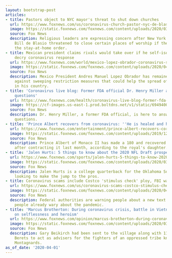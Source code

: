 ```yaml
---
layout: bootstrap-post
articles:
- title: Pastors object to NYC mayor's threat to shut down churches
  url: https://www.foxnews.com/us/coronavirus-church-pastor-nyc-de-blasio-mayor-threat
  image: https://static.foxnews.com/foxnews.com/content/uploads/2020/03/Bill-de-Blasio-1.jpg
  source: Fox News
  description: Religious leaders are expressing concern after New York City Mayor
    Bill de Blasio threatened to close certain places of worship if they violated
    the stay-at-home order.
- title: Mexican president claims rivals would take over if he self-isolated, as experts
    decry coronavirus response
  url: https://www.foxnews.com/world/mexico-lopez-obrador-coronavirus-self-isolation-politics
  image: https://static.foxnews.com/foxnews.com/content/uploads/2020/04/AP20084523691377.jpg
  source: Fox News
  description: Mexico President Andres Manuel Lopez Obrador has remained steadfast
    against sweeping restriction measures that could help the spread of the coronavirus
    in his country.
- title: 'Coronavirus live blog: Former FDA official Dr. Henry Miller answers your
    questions'
  url: https://www.foxnews.com/health/coronavirus-live-blog-former-fda-official-dr-henry-miller
  image: https://cf-images.us-east-1.prod.boltdns.net/v1/static/694940094001/71326504-2290-4439-9fbd-ef6f64073933/5e48d8e8-ae83-4c61-97a5-5270bf5f1825/1280x720/match/image.jpg
  source: Fox News
  description: Dr. Henry Miller, a former FDA official, is here to answer your coronavirus
    questions.
- title: 'Prince Albert recovers from coronavirus: ''He is healed and healthy'''
  url: https://www.foxnews.com/entertainment/prince-albert-recovers-coronavirus
  image: https://static.foxnews.com/foxnews.com/content/uploads/2019/12/AP_1.jpg
  source: Fox News
  description: Prince Albert of Monaco II has made a 180 and recovered from the coronavirus
    after contracting it last month, according to the royal's daughter.
- title: 'Jalen Hurts: 5 things to know about the 2020 NFL Draft prospect'
  url: https://www.foxnews.com/sports/jalen-hurts-5-things-to-know-2020-nfl-draft-prospect
  image: https://static.foxnews.com/foxnews.com/content/uploads/2020/03/Jalen-Hurts.jpg
  source: Fox News
  description: Jalen Hurts is a college quarterback for the Oklahoma Sooners who is
    looking to make the jump to the pros.
- title: Coronavirus scams include Costco 'stimulus check' ploy, FBI warns
  url: https://www.foxnews.com/us/coronavirus-scams-costco-stimulus-check-fbi-warning
  image: https://static.foxnews.com/foxnews.com/content/uploads/2020/04/costco-scam-FBI-San-Diego.jpg
  source: Fox News
  description: Federal authorities are warning people about a new text scam targeting
    people already wary about the pandemic.
- title: 'Marcus Brotherton: During coronavirus crisis, battle in Vietnam offers lessons
    on selflessness and heroism'
  url: https://www.foxnews.com/opinion/marcus-brotherton-during-coronavirus-crisis-battle-in-vietnam-offers-lessons-on-selflessness-and-heroism
  image: https://static.foxnews.com/foxnews.com/content/uploads/2020/03/garynam2.jpg
  source: Fox News
  description: Gary Beikirch had been sent to the village along with 11 other Green
    Berets to act as advisers for the fighters of an oppressed tribe known as the
    Montagnards.
as_of_date: '2020-04-01'
---
```



